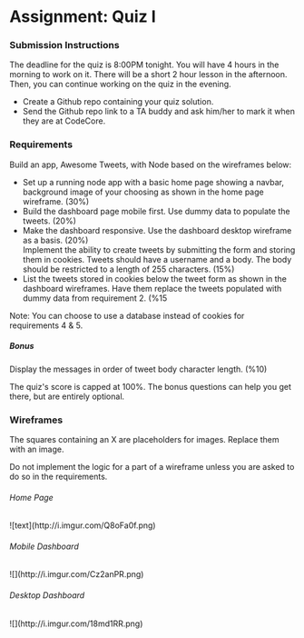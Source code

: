 # Assignment: Quiz I

<h3>Submission Instructions</h3>

<p>The deadline for the quiz is 8:00PM tonight. You will have 4 hours in the morning to work on it. There will be a short 2 hour lesson in the afternoon. Then, you can continue working on the quiz in the evening.</p>
<ul>
<li>Create a Github repo containing your quiz solution.</li>
<li>Send the Github repo link to a TA buddy and ask him/her to mark it when they are at CodeCore.</li>
</ul>

<h3>Requirements</h3>
<p>Build an app, Awesome Tweets, with Node based on the wireframes below:</p>

<ul>
<li>Set up a running node app with a basic home page showing a navbar, background image of your choosing as shown in the home page wireframe. (30%)</li>
<li>Build the dashboard page mobile first. Use dummy data to populate the tweets. (20%)</li>
<li>Make the dashboard responsive. Use the dashboard desktop wireframe as a basis. (20%)</li
<li>Implement the ability to create tweets by submitting the form and storing them in cookies. Tweets should have a username and a body. The body should be restricted to a length of 255 characters. (15%)</li>
<li>List the tweets stored in cookies below the tweet form as shown in the dashboard wireframes. Have them replace the tweets populated with dummy data from requirement 2. (%15</li>
</ul>
<p>Note: You can choose to use a database instead of cookies for requirements 4 & 5.</p>

<h5>Bonus</h5>
<p>Display the messages in order of tweet body character length. (%10)</p>

<p>The quiz's score is capped at 100%. The bonus questions can help you get there, but are entirely optional.</p>

<h3>Wireframes</h3>
<p>The squares containing an X are placeholders for images. Replace them with an image.</p>
<p>Do not implement the logic for a part of a wireframe unless you are asked to do so in the requirements.</p>

<h6>Home Page</h6>
![text](http://i.imgur.com/Q8oFa0f.png)
<h6>Mobile Dashboard</h6>
![](http://i.imgur.com/Cz2anPR.png)
<h6>Desktop Dashboard</h6>
![](http://i.imgur.com/18md1RR.png)
